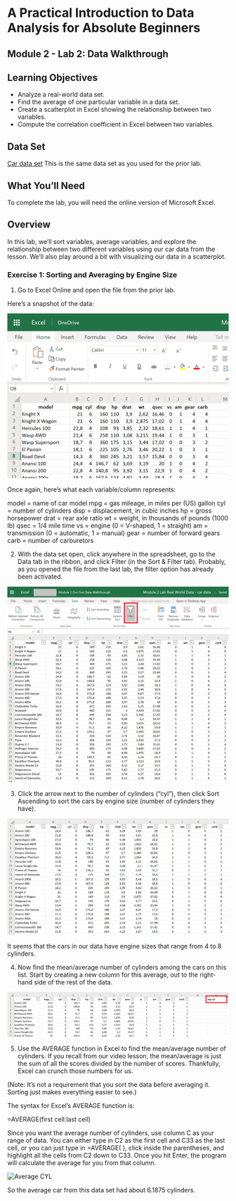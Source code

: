 # A Practical Introduction to Data Analysis for Absolute Beginners

## Module 2 - Lab 2: Data Walkthrough

## Learning Objectives

* Analyze a real-world data set.
* Find the average of one particular variable in a data set.
* Create a scatterplot in Excel showing the relationship between two variables.
* Compute the correlation coefficient in Excel between two variables.

## Data Set

[Car data set](Module%202%20Lab%20Real%20World%20Data%20-%20car%20data.xlsx)
This is the same data set as you used for the prior lab.

## What You’ll Need

To complete the lab, you will need the online version of Microsoft Excel.

## Overview

In this lab, we’ll sort variables, average variables, and explore the relationship between two different
variables using our car data from the lesson. We’ll also play around a bit with visualizing our data in a scatterplot.

### Exercise 1: Sorting and Averaging by Engine Size

1. Go to Excel Online and open the file from the prior lab.

Here’s a snapshot of the data:

![Cars data set](img/2020-06-15-14-03-15.png)

Once again, here’s what each variable/column represents:

model = name of car model
mpg = gas mileage, in miles per (US) gallon
cyl = number of cylinders
disp = displacement, in cubic inches
hp = gross horsepower
drat = rear axle ratio
wt = weight, in thousands of pounds (1000 lb)
qsec = 1/4 mile time
vs = engine (0 = V-shaped, 1 = straight)
am = transmission (0 = automatic, 1 = manual)
gear = number of forward gears
carb = number of carburetors

2. With the data set open, click anywhere in the spreadsheet, go to the Data tab in the ribbon, and click Filter (in the Sort & Filter tab). Probably, as you opened the file from the last lab, the filter option has already been activated.

![Filter](img/2020-06-16-09-28-13.png)

3. Click the arrow next to the number of cylinders (“cyl”), then click Sort Ascending to sort the cars by engine size (number of cylinders they have).

![Sorted by CYL](img/2020-06-16-09-58-52.png)

It seems that the cars in our data have engine sizes that range from 4 to 8 cylinders.

4. Now find the mean/average number of cylinders among the cars on this list. Start by creating a new column for this average, out to the right-hand side of the rest of the data.

![Create column](img/2020-06-16-10-01-35.png)

5. Use the AVERAGE function in Excel to find the mean/average number of cylinders. If you recall from our video lesson, the mean/average is just the sum of all the scores divided by the number of scores. Thankfully, Excel can crunch those numbers for us.

(Note: It’s not a requirement that you sort the data before averaging it. Sorting just makes everything easier to see.)

The syntax for Excel’s AVERAGE function is:

=AVERAGE(first cell:last cell)

Since you want the average number of cylinders, use column C as your range of data. You can either type in C2 as the first cell and C33 as the last cell, or you can just type in =AVERAGE( ), click inside the parentheses, and highlight all the cells from C2 down to C33. Once you hit Enter, the program will calculate the average for you from that column.

![Average CYL](2020-06-16-10-05-22.png)

So the average car from this data set had about 6.1875 cylinders.
